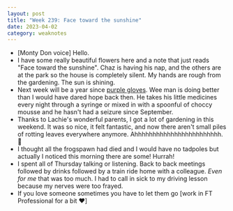 ```yaml
---
layout: post
title: "Week 239: Face toward the sunshine"
date: 2023-04-02
category: weaknotes
---
```

* [Monty Don voice] Hello.
* I have some really beautiful flowers here and a note that just reads "Face toward the sunshine". Chaz is having his nap, and the others are at the park so the house is completely silent. My hands are rough from the gardening. The sun is shining.
* Next week will be a year since [purple gloves](https://alicebartlett.co.uk/blog/weaknotes-188). Wee man is doing better than I would have dared hope back then. He takes his little medicines every night through a syringe or mixed in with a spoonful of choccy mousse and he hasn't had a seizure since September.
* Thanks to Lachie's wonderful parents, I got a lot of gardening in this weekend. It was so nice, it felt fantastic, and now there aren't small piles of rotting leaves everywhere anymore. Ahhhhhhhhhhhhhhhhhhhhhhhh. 🌱
* I thought all the frogspawn had died and I would have no tadpoles but actually I noticed this morning there are some! Hurrah!
* I spent all of Thursday talking or listening. Back to back meetings followed by drinks followed by a train ride home with a colleague. _Even for me_ that was too much. I had to call in sick to my driving lesson because my nerves were too frayed.
* If you love someone sometimes you have to let them go [work in FT Professional for a bit ❤️]

